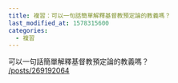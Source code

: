 ```yaml
---
title: 複習：可以一句話簡單解釋基督教預定論的教義嗎？
last_modified_at: 1578315600
categories:
  - 複習
---
```


<p>可以一句話簡單解釋基督教預定論的教義嗎？<br>
<a href="/posts/269192064" target="_blank">/posts/269192064</a></p>

<p>&nbsp;</p>

